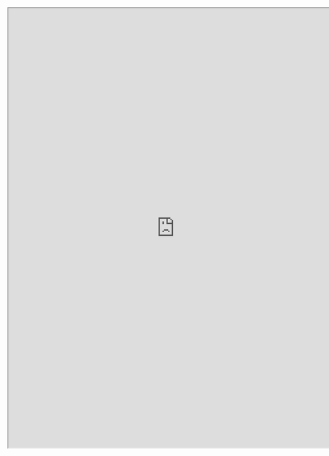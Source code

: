 <iframe src="https://nbviewer.jupyter.org/github/windmissing/programming_basics_for_ML/blob/master/jupyter/keras/model.ipynb" width="150%" height="1000"></iframe>